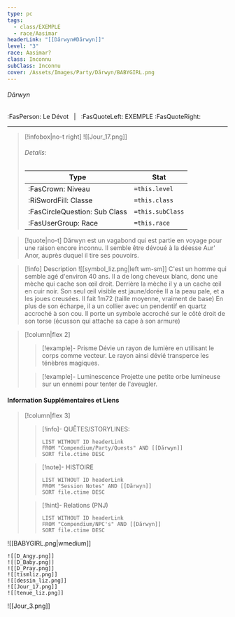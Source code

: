```yaml
---
type: pc
tags:
  - class/EXEMPLE
  - race/Aasimar
headerLink: "[[Dӑrwyn#Dӑrwyn]]"
level: "3"
race: Aasimar?
class: Inconnu
subClass: Inconnu
cover: /Assets/Images/Party/Dӑrwyn/BABYGIRL.png
---
```


###### Dӑrwyn
:FasPerson: Le Dévot &nbsp; | &nbsp; :FasQuoteLeft: EXEMPLE :FasQuoteRight:
___
> [!infobox|no-t right]
> ![[Jour_17.png]]
> ###### Details:
> | Type | Stat |
> | ---- | ---- |
> | :FasCrown: Niveau   | `=this.level` |
> | :RiSwordFill: Classe |  `=this.class`|
> | :FasCircleQuestion: Sub Class |  `=this.subClass`|
> |  :FasUserGroup: Race |  `=this.race`|

> [!quote|no-t]
> Dӑrwyn est un vagabond qui est partie en voyage pour une raison encore inconnu. Il semble être dévoué à la déesse Aur' Anor, auprès duquel il tire ses pouvoirs.

> [!info] Description
> ![[symbol_liz.png|left wm-sm]]  C'est un homme qui semble agé d'environ 40 ans. Il a de long cheveux blanc, donc une mèche qui cache son œil droit. Derrière la mèche il y a un cache œil en cuir noir. Son seul œil visible est jaune/dorée
> Il a la peau pale, et a les joues creusées. Il fait 1m72 (taille moyenne, vraiment de base)
> En plus de son écharpe, il a un collier avec un pendentif en quartz accroché à son cou. Il porte un symbole accroché sur le côté droit de son torse (écusson qui attache sa cape à son armure)

> [!column|flex 2]
>> [!example]- Prisme
>>  Dévie un rayon de lumière en utilisant le corps comme vecteur. Le rayon ainsi dévié transperce les ténèbres magiques.
>> 
>
>>[!example]- Luminescence
>> Projette une petite orbe lumineuse sur un ennemi pour tenter de l'aveugler.
>> 

#### Information Supplémentaires et Liens
> [!column|flex 3]
>> [!info]- QUÊTES/STORYLINES:
>>```dataview
>>LIST WITHOUT ID headerLink
>>FROM "Compendium/Party/Quests" AND [[Dӑrwyn]]
>>SORT file.ctime DESC
>
>>[!note]- HISTOIRE
>>```dataview
>>LIST WITHOUT ID headerLink
>>FROM "Session Notes" AND [[Dӑrwyn]]
>>SORT file.ctime DESC
>
>>[!hint]- Relations (PNJ)
>>```dataview
>>LIST WITHOUT ID headerLink
>>FROM "Compendium/NPC's" AND [[Dӑrwyn]]
>>SORT file.ctime DESC

![[BABYGIRL.png|wmedium]]
```image-layout-masonry-4
![[D_Angy.png]]
![[D_Baby.png]]
![[D_Pray.png]]
![[tismliz.png]]
![[dessin_liz.png]]
![[Jour_17.png]]
![[tenue_liz.png]]
```

![[Jour_3.png]]

